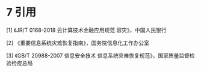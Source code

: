 
# 7 引用
[1] 《JR/T 0168-2018 云计算技术金融应用规范 容灾》，中国人民银行

[2] 《重要信息系统灾难恢复指南》，国务院信息化工作办公室

[3] 《GB/T 20988-2007 信息安全技术 信息系统灾难恢复规范》，国家质量监督检验检疫总局

